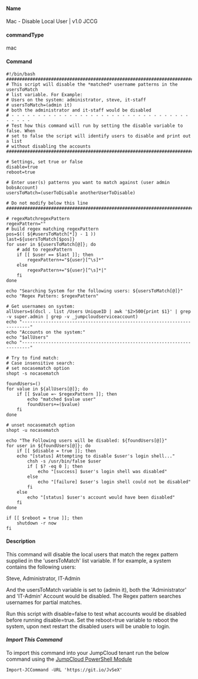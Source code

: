#### Name

Mac - Disable Local User | v1.0 JCCG

#### commandType

mac

#### Command

```
#!/bin/bash
################################################################################
# This script will disable the *matched* username patterns in the usersToMatch
# list variable. For Example:
# Users on the system: administrator, steve, it-staff
# usersToMatch=(admin it)
# both the administrator and it-staff would be disabled
# - - - - - - - - - - - - - - - - - - - - - - - - - - - - - - - - - - - - - - -
# Test how this command will run by setting the disable variable to false. When
# set to false the script will identify users to disable and print out a list
# without disabling the accounts
################################################################################

# Settings, set true or false
disable=true
reboot=true

# Enter user(s) patterns you want to match against (user admin bobsAccount)
usersToMatch=(userToDisable anotherUserToDisable)

# Do not modify below this line
################################################################################

# regexMatchregexPattern
regexPattern=""
# build regex matching regexPattern
pos=$(( ${#usersToMatch[*]} - 1 ))
last=${usersToMatch[$pos]}
for user in ${usersToMatch[@]}; do
    # add to regexPattern
    if [[ $user == $last ]]; then
        regexPattern+="${user}[^\s]*"
    else
        regexPattern+="${user}[^\s]*|"
    fi
done

echo "Searching System for the following users: ${usersToMatch[@]}"
echo "Regex Pattern: $regexPattern"

# Get usernames on system:
allUsers=$(dscl . list /Users UniqueID | awk '$2>500{print $1}' | grep -v super.admin | grep -v _jumpcloudserviceaccount)
echo "-------------------------------------------------------------------------"
echo "Accounts on the system:"
echo "$allUsers"
echo "-------------------------------------------------------------------------"

# Try to find match:
# Case insensitive search:
# set nocasematch option
shopt -s nocasematch

foundUsers=()
for value in ${allUsers[@]}; do
    if [[ $value =~ $regexPattern ]]; then
        echo "matched $value user"
        foundUsers+=($value)
    fi
done

# unset nocasematch option
shopt -u nocasematch

echo "The Following users will be disabled: ${foundUsers[@]}"
for user in ${foundUsers[@]}; do
    if [[ $disable = true ]]; then
    echo "[status] Attempting to disable $user's login shell..."
        chsh -s /usr/bin/false $user
        if [ $? -eq 0 ]; then
            echo "[success] $user's login shell was disabled"
        else
            echo "[failure] $user's login shell could not be disabled"
        fi
    else
        echo "[status] $user's account would have been disabled"
    fi
done

if [[ $reboot = true ]]; then
    shutdown -r now
fi

```

#### Description

This command will disable the local users that match the regex pattern supplied in the 'usersToMatch' list variable. If for example, a system contains the following users:

Steve, Administrator, IT-Admin

And the usersToMatch variable is set to (admin it), both the 'Administrator' and 'IT-Admin' Account would be disabled. The Regex pattern searches usernames for partial matches.

Run this script with disable=false to test what accounts would be disabled before running disable=true. Set the reboot=true variable to reboot the system, upon next restart the disabled users will be unable to login.

#### *Import This Command*

To import this command into your JumpCloud tenant run the below command using the [JumpCloud PowerShell Module](https://github.com/TheJumpCloud/support/wiki/Installing-the-JumpCloud-PowerShell-Module)

```
Import-JCCommand -URL 'https://git.io/JvSeX'
```
